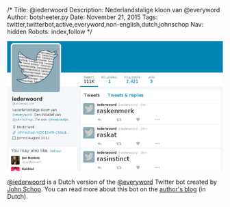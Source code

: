 /*
Title: @iederwoord
Description: Nederlandstalige kloon van @everyword
Author: botsheeter.py
Date: November 21, 2015
Tags: twitter,twitterbot,active,everyword,non-english,dutch,johnschop
Nav: hidden
Robots: index,follow
*/

[![](/content/bots/twitterbots/images/iederwoord.png)](https://twitter.com/iederwoord)

[@iederwoord](https://twitter.com/iederwoord) is a Dutch version of the [@everyword](https://www.botwiki.org/bots/twitterbots/everyword/) Twitter bot created by [John Schop](https://twitter.com/johnschop). You can read more about this bot on the [author's blog](http://johnschop.nl/2012-08-13/iederwoord-waarom) (in Dutch).

